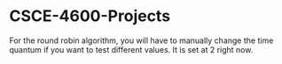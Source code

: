 # CSCE-4600-Projects

For the round robin algorithm, you will have to manually change the time quantum if you want to test different values. It is set at 2 right now. 
